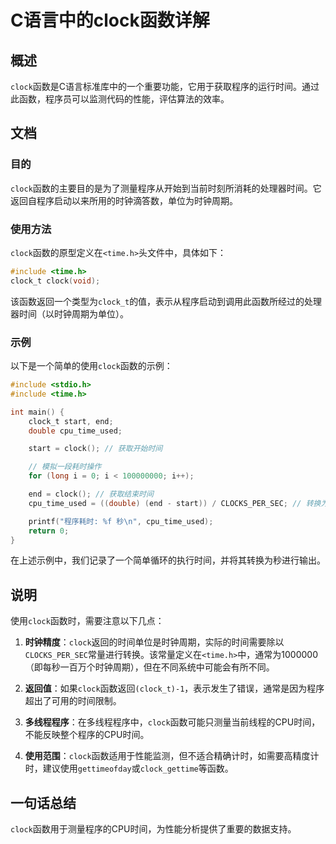 <!--
Meta Description: # C语言中的clock函数详解 ## 概述 `clock`函数是C语言标准库中的一个重要功能，它用于获取程序的运行时间。通过此函数，程序员可以监测代码的性能，评估算法的效率。 ## 文档 ### 目的 `clock`函数的主要目的是为了测量程序从开始到当前时刻所消耗的处理器时间。它返回自程序启动以...
Meta Keywords: clock, time, clock_t, include, start
-->

# C语言中的clock函数详解

## 概述
`clock`函数是C语言标准库中的一个重要功能，它用于获取程序的运行时间。通过此函数，程序员可以监测代码的性能，评估算法的效率。

## 文档
### 目的
`clock`函数的主要目的是为了测量程序从开始到当前时刻所消耗的处理器时间。它返回自程序启动以来所用的时钟滴答数，单位为时钟周期。

### 使用方法
`clock`函数的原型定义在`<time.h>`头文件中，具体如下：
```c
#include <time.h>
clock_t clock(void);
```

该函数返回一个类型为`clock_t`的值，表示从程序启动到调用此函数所经过的处理器时间（以时钟周期为单位）。

### 示例
以下是一个简单的使用`clock`函数的示例：

```c
#include <stdio.h>
#include <time.h>

int main() {
    clock_t start, end;
    double cpu_time_used;

    start = clock(); // 获取开始时间

    // 模拟一段耗时操作
    for (long i = 0; i < 100000000; i++);

    end = clock(); // 获取结束时间
    cpu_time_used = ((double) (end - start)) / CLOCKS_PER_SEC; // 转换为秒

    printf("程序耗时: %f 秒\n", cpu_time_used);
    return 0;
}
```

在上述示例中，我们记录了一个简单循环的执行时间，并将其转换为秒进行输出。

## 说明
使用`clock`函数时，需要注意以下几点：

1. **时钟精度**：`clock`返回的时间单位是时钟周期，实际的时间需要除以`CLOCKS_PER_SEC`常量进行转换。该常量定义在`<time.h>`中，通常为1000000（即每秒一百万个时钟周期），但在不同系统中可能会有所不同。

2. **返回值**：如果`clock`函数返回`(clock_t)-1`，表示发生了错误，通常是因为程序超出了可用的时间限制。

3. **多线程程序**：在多线程程序中，`clock`函数可能只测量当前线程的CPU时间，不能反映整个程序的CPU时间。

4. **使用范围**：`clock`函数适用于性能监测，但不适合精确计时，如需要高精度计时，建议使用`gettimeofday`或`clock_gettime`等函数。

## 一句话总结
`clock`函数用于测量程序的CPU时间，为性能分析提供了重要的数据支持。